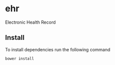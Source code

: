 # ehr
Electronic Health Record


## Install

To install dependencies run the following command
```bash
bower install
```